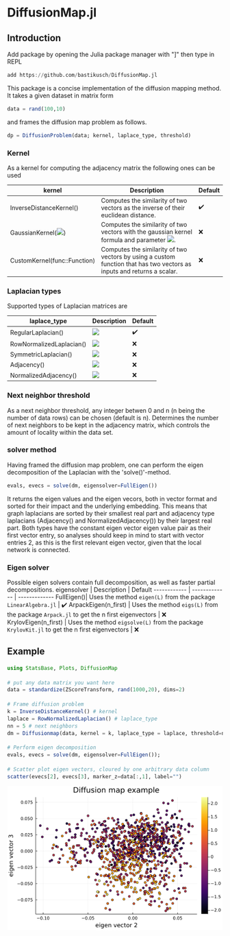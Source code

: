 # DiffusionMap.jl

## Introduction

Add package by opening the Julia package manager with "]" then type in REPL

```julia
add https://github.com/bastikusch/DiffusionMap.jl
```

This package is a concise implementation of the diffusion mapping method. It takes a given dataset in matrix form
```julia
data = rand(100,10)
```
and frames the diffusion map problem as follows.

```julia
dp = DiffusionProblem(data; kernel, laplace_type, threshold)
```
### Kernel
As a kernel for computing the adjacency matrix the following ones can be used

kernel | Description | Default
------------ | ------------- | -------------
InverseDistanceKernel() | Computes the similarity of two vectors as the inverse of their euclidean distance. | :heavy_check_mark:
GaussianKernel(<img src="https://render.githubusercontent.com/render/math?math=\alpha">) | Computes the similarity of two vectors with the gaussian kernel formula and parameter <img src="https://render.githubusercontent.com/render/math?math=\alpha">. | :x:
CustomKernel(func::Function) | Computes the similarity of two vectors by using a custom function that has two vectors as inputs and returns a scalar. | :x:

### Laplacian types
Supported types of Laplacian matrices are

laplace_type | Description | Default
------------ | ------------- | -------------
RegularLaplacian() | <img src="https://render.githubusercontent.com/render/math?math=L=D-A"> | :heavy_check_mark:
RowNormalizedLaplacian() | <img src="https://render.githubusercontent.com/render/math?math=L=D^{-1}*(D-A)"> | :x:
SymmetricLaplacian() | <img src="https://render.githubusercontent.com/render/math?math=L=D^{-1/2}*(D-A)*D^{-1/2}"> | :x:
Adjacency() | <img src="https://render.githubusercontent.com/render/math?math=L=A"> | :x:
NormalizedAdjacency() | <img src="https://render.githubusercontent.com/render/math?math=L=D^{-1}*A"> | :x:

### Next neighbor threshold
As a next neighbor threshold, any integer betwen 0 and n (n being the number of data rows) can be chosen (default is n). Determines the number of next neighbors to be kept in the adjacency matrix, which controls the amount of locality within the data set.

### solver method
Having framed the diffusion map problem, one can perform the eigen decomposition of the Laplacian with the 'solve()'-method.

```julia
evals, evecs = solve(dm, eigensolver=FullEigen())
```
It returns the eigen values and the eigen vecors, both in vector format and sorted for their impact and the underlying embedding. This means that graph laplacians are sorted by their smallest real part and adjacency type laplacians (Adjacency() and NormalizedAdjacency()) by their largest real part. Both types have the constant eigen vector eigen value pair as their first vector entry, so analyses should keep in mind to start with vector entries 2, as this is the first relevant eigen vector, given that the local network is connected.

### Eigen solver
Possible eigen solvers contain full decomposition, as well as faster partial decompositions.
eigensolver | Description | Default
------------ | ------------- | -------------
FullEigen()| Uses the method `eigen(L)` from the package `LinearAlgebra.jl` | :heavy_check_mark:
ArpackEigen(n_first) | Uses the method `eigs(L)` from the package `Arpack.jl` to get the n first eigenvectors | :x:
KrylovEigen(n_first) | Uses the method `eigsolve(L)` from the package `KrylovKit.jl` to get the n first eigenvectors | :x:

## Example

```julia
using StatsBase, Plots, DiffusionMap

# put any data matrix you want here
data = standardize(ZScoreTransform, rand(1000,20), dims=2)

# Frame diffusion problem
k = InverseDistanceKernel() # kernel
laplace = RowNormalizedLaplacian() # laplace_type
nn = 5 # next neighbors
dm = Diffusionmap(data, kernel = k, laplace_type = laplace, threshold=nn)

# Perform eigen decomposition
evals, evecs = solve(dm, eigensolver=FullEigen());

# Scatter plot eigen vectors, cloured by one arbitrary data column
scatter(evecs[2], evecs[3], marker_z=data[:,1], label="")

```
![Diffuson map example](diffusionmap_example.png?raw=true)
